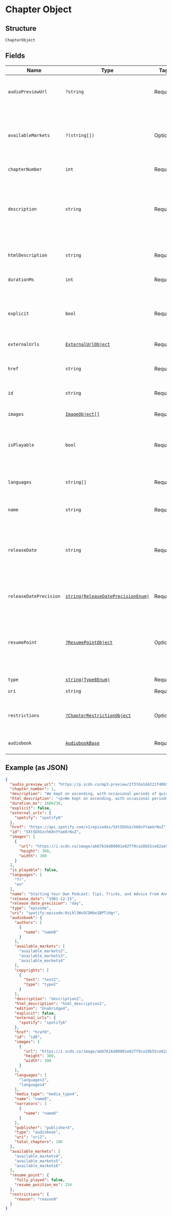 
# Chapter Object

## Structure

`ChapterObject`

## Fields

| Name | Type | Tags | Description | Getter | Setter |
|  --- | --- | --- | --- | --- | --- |
| `audioPreviewUrl` | `?string` | Required | A URL to a 30 second preview (MP3 format) of the chapter. `null` if not available. | getAudioPreviewUrl(): ?string | setAudioPreviewUrl(?string audioPreviewUrl): void |
| `availableMarkets` | `?(string[])` | Optional | A list of the countries in which the chapter can be played, identified by their [ISO 3166-1 alpha-2](http://en.wikipedia.org/wiki/ISO_3166-1_alpha-2) code. | getAvailableMarkets(): ?array | setAvailableMarkets(?array availableMarkets): void |
| `chapterNumber` | `int` | Required | The number of the chapter | getChapterNumber(): int | setChapterNumber(int chapterNumber): void |
| `description` | `string` | Required | A description of the chapter. HTML tags are stripped away from this field, use `html_description` field in case HTML tags are needed. | getDescription(): string | setDescription(string description): void |
| `htmlDescription` | `string` | Required | A description of the chapter. This field may contain HTML tags. | getHtmlDescription(): string | setHtmlDescription(string htmlDescription): void |
| `durationMs` | `int` | Required | The chapter length in milliseconds. | getDurationMs(): int | setDurationMs(int durationMs): void |
| `explicit` | `bool` | Required | Whether or not the chapter has explicit content (true = yes it does; false = no it does not OR unknown). | getExplicit(): bool | setExplicit(bool explicit): void |
| `externalUrls` | [`ExternalUrlObject`](../../doc/models/external-url-object.md) | Required | External URLs for this chapter. | getExternalUrls(): ExternalUrlObject | setExternalUrls(ExternalUrlObject externalUrls): void |
| `href` | `string` | Required | A link to the Web API endpoint providing full details of the chapter. | getHref(): string | setHref(string href): void |
| `id` | `string` | Required | The [Spotify ID](/documentation/web-api/concepts/spotify-uris-ids) for the chapter. | getId(): string | setId(string id): void |
| `images` | [`ImageObject[]`](../../doc/models/image-object.md) | Required | The cover art for the chapter in various sizes, widest first. | getImages(): array | setImages(array images): void |
| `isPlayable` | `bool` | Required | True if the chapter is playable in the given market. Otherwise false. | getIsPlayable(): bool | setIsPlayable(bool isPlayable): void |
| `languages` | `string[]` | Required | A list of the languages used in the chapter, identified by their [ISO 639-1](https://en.wikipedia.org/wiki/ISO_639) code. | getLanguages(): array | setLanguages(array languages): void |
| `name` | `string` | Required | The name of the chapter. | getName(): string | setName(string name): void |
| `releaseDate` | `string` | Required | The date the chapter was first released, for example `"1981-12-15"`. Depending on the precision, it might be shown as `"1981"` or `"1981-12"`. | getReleaseDate(): string | setReleaseDate(string releaseDate): void |
| `releaseDatePrecision` | [`string(ReleaseDatePrecisionEnum)`](../../doc/models/release-date-precision-enum.md) | Required | The precision with which `release_date` value is known. | getReleaseDatePrecision(): string | setReleaseDatePrecision(string releaseDatePrecision): void |
| `resumePoint` | [`?ResumePointObject`](../../doc/models/resume-point-object.md) | Optional | The user's most recent position in the chapter. Set if the supplied access token is a user token and has the scope 'user-read-playback-position'. | getResumePoint(): ?ResumePointObject | setResumePoint(?ResumePointObject resumePoint): void |
| `type` | [`string(Type8Enum)`](../../doc/models/type-8-enum.md) | Required | The object type. | getType(): string | setType(string type): void |
| `uri` | `string` | Required | The [Spotify URI](/documentation/web-api/concepts/spotify-uris-ids) for the chapter. | getUri(): string | setUri(string uri): void |
| `restrictions` | [`?ChapterRestrictionObject`](../../doc/models/chapter-restriction-object.md) | Optional | Included in the response when a content restriction is applied. | getRestrictions(): ?ChapterRestrictionObject | setRestrictions(?ChapterRestrictionObject restrictions): void |
| `audiobook` | [`AudiobookBase`](../../doc/models/audiobook-base.md) | Required | The audiobook for which the chapter belongs. | getAudiobook(): AudiobookBase | setAudiobook(AudiobookBase audiobook): void |

## Example (as JSON)

```json
{
  "audio_preview_url": "https://p.scdn.co/mp3-preview/2f37da1d4221f40b9d1a98cd191f4d6f1646ad17",
  "chapter_number": 1,
  "description": "We kept on ascending, with occasional periods of quick descent, but in the main always ascending. Suddenly, I became conscious of the fact that the driver was in the act of pulling up the horses in the courtyard of a vast ruined castle, from whose tall black windows came no ray of light, and whose broken battlements showed a jagged line against the moonlit sky.\n",
  "html_description": "<p>We kept on ascending, with occasional periods of quick descent, but in the main always ascending. Suddenly, I became conscious of the fact that the driver was in the act of pulling up the horses in the courtyard of a vast ruined castle, from whose tall black windows came no ray of light, and whose broken battlements showed a jagged line against the moonlit sky.</p>\n",
  "duration_ms": 1686230,
  "explicit": false,
  "external_urls": {
    "spotify": "spotify6"
  },
  "href": "https://api.spotify.com/v1/episodes/5Xt5DXGzch68nYYamXrNxZ",
  "id": "5Xt5DXGzch68nYYamXrNxZ",
  "images": [
    {
      "url": "https://i.scdn.co/image/ab67616d00001e02ff9ca10b55ce82ae553c8228\n",
      "height": 300,
      "width": 300
    }
  ],
  "is_playable": false,
  "languages": [
    "fr",
    "en"
  ],
  "name": "Starting Your Own Podcast: Tips, Tricks, and Advice From Anchor Creators\n",
  "release_date": "1981-12-15",
  "release_date_precision": "day",
  "type": "episode",
  "uri": "spotify:episode:0zLhl3WsOCQHbe1BPTiHgr",
  "audiobook": {
    "authors": [
      {
        "name": "name0"
      }
    ],
    "available_markets": [
      "available_markets2",
      "available_markets3",
      "available_markets4"
    ],
    "copyrights": [
      {
        "text": "text2",
        "type": "type2"
      }
    ],
    "description": "description2",
    "html_description": "html_description2",
    "edition": "Unabridged",
    "explicit": false,
    "external_urls": {
      "spotify": "spotify6"
    },
    "href": "href0",
    "id": "id8",
    "images": [
      {
        "url": "https://i.scdn.co/image/ab67616d00001e02ff9ca10b55ce82ae553c8228\n",
        "height": 300,
        "width": 300
      }
    ],
    "languages": [
      "languages3",
      "languages4"
    ],
    "media_type": "media_type4",
    "name": "name8",
    "narrators": [
      {
        "name": "name0"
      }
    ],
    "publisher": "publisher4",
    "type": "audiobook",
    "uri": "uri2",
    "total_chapters": 186
  },
  "available_markets": [
    "available_markets4",
    "available_markets5",
    "available_markets6"
  ],
  "resume_point": {
    "fully_played": false,
    "resume_position_ms": 254
  },
  "restrictions": {
    "reason": "reason0"
  }
}
```

